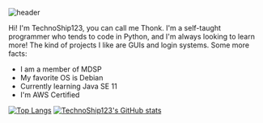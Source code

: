 ![header](https://capsule-render.vercel.app/api?type=rect&color=gradient&height=150&section=footer&text=TechnoShip123&fontSize=70)

Hi! I'm TechnoShip123, you can call me Thonk. I'm a self-taught programmer who tends to code in Python, and I'm always looking to learn more! The kind of projects I like are GUIs and login systems. Some more facts:
- I am a member of MDSP
- My favorite OS is Debian
- Currently learning Java SE 11
- I'm AWS Certified

[![Top Langs](https://github-readme-stats.vercel.app/api/top-langs/?username=TechnoShip123&count_private=true&theme=calm&cache_seconds=7288)](https://github.com/technoship123/technoship123)
[![TechnoShip123's GitHub stats](https://github-readme-stats.vercel.app/api?username=TechnoShip123&count_private=true&show_icons=true&theme=calm&cache_seconds=7200)](https://github.com/technoship123/technoship123)
